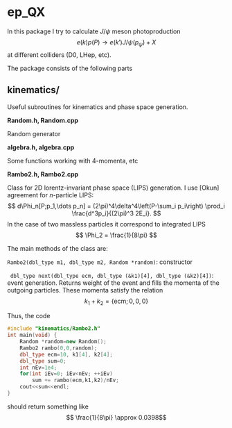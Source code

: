 # ep_QX

In this package I try to calculate $J/\psi$ meson photoproduction 
$$e(k) p(P) \to e(k') J/\psi(p_\psi) +X$$
at different colliders (D0, LHep, etc).

The package consists of the following parts

## kinematics/

Useful subroutines for kinematics and phase space generation.

__Random.h, Random.cpp__

Random generator

__algebra.h, algebra.cpp__

Some functions working with 4-momenta, etc

__Rambo2.h, Rambo2.cpp__

Class for 2D lorentz-invariant phase space (LIPS) generation. I use [Okun] agreement for $n$-particle LIPS:
$$
d\Phi_n[P;p_1,\dots p_n] = (2\pi)^4\delta^4\left(P-\sum_i p_i\right) \prod_i \frac{d^3p_i}{(2\pi)^3 2E_i}.
$$
In the case of two massless particles it correspond to integrated LIPS
$$
\Phi_2 = \frac{1}{8\pi}
$$

The main methods of the class are:

```Rambo2(dbl_type m1, dbl_type m2, Random *random)```: constructor

``` dbl_type next(dbl_type ecm, dbl_type (&k1)[4], dbl_type (&k2)[4])```: event generation. Returns weight of the event and fills the momenta of the outgoing particles. These momenta satisfy the relation
$$ k_1 + k_2 = \{\text{ecm};0,0,0\}$$

Thus, the code
```c++
#include "kinematics/Rambo2.h"
int main(void) {
	Random *random=new Random();
	Rambo2 rambo(0,0,random);
	dbl_type ecm=10, k1[4], k2[4];
	dbl_type sum=0;
	int nEv=1e4;
	for(int iEv=0; iEv<nEv; ++iEv)
		sum += rambo(ecm,k1,k2)/nEv;
	cout<<sum<<endl;
}
```
should return something like
$$ \frac{1}{8\pi} \approx 0.0398$$